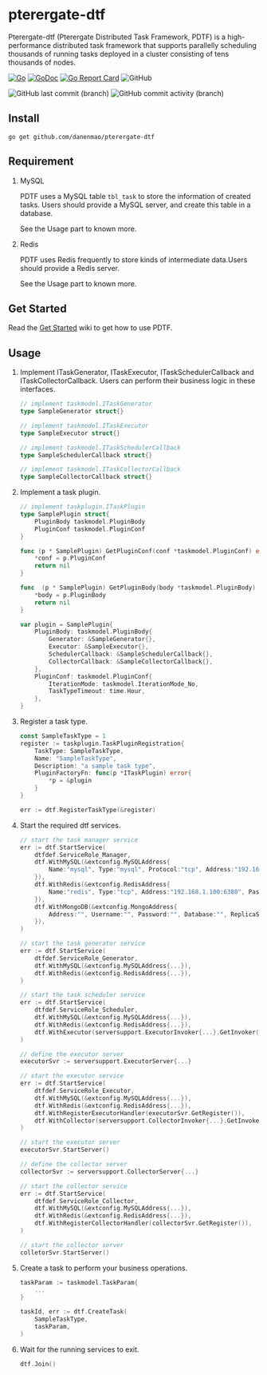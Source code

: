# pterergate-dtf

Pterergate-dtf (Pterergate Distributed Task Framework, PDTF) is a high-performance distributed task framework that supports parallelly scheduling thousands 
of running tasks deployed in a cluster consisting of tens thousands of nodes.

[![Go](https://github.com/danenmao/pterergate-dtf/actions/workflows/go.yml/badge.svg)](https://github.com/danenmao/pterergate-dtf/actions/workflows/go.yml)
[![GoDoc](https://godoc.org/github.com/danenmao/pterergate-dtf?status.svg)](https://godoc.org/github.com/danenmao/pterergate-dtf)
[![Go Report Card](https://goreportcard.com/badge/github.com/danenmao/pterergate-dtf)](https://goreportcard.com/report/github.com/danenmao/pterergate-dtf)
![GitHub](https://img.shields.io/github/license/danenmao/pterergate-dtf)

![GitHub last commit (branch)](https://img.shields.io/github/last-commit/danenmao/pterergate-dtf/main)
![GitHub commit activity (branch)](https://img.shields.io/github/commit-activity/t/danenmao/pterergate-dtf)

## Install

```console
go get github.com/danenmao/pterergate-dtf
```

## Requirement

1. MySQL

    PDTF uses a MySQL table `tbl_task` to store the information of created tasks. Users should provide a MySQL server, and create this table in a database.

    See the Usage part to known more.

2. Redis

   PDTF uses Redis frequently to store kinds of intermediate data.Users should provide a Redis server.

   See the Usage part to known more.

## Get Started

Read the [Get Started](https://github.com/danenmao/pterergate-dtf/wiki/Get-Started) wiki to get how to use PDTF.

## Usage

1. Implement ITaskGenerator, ITaskExecutor, ITaskSchedulerCallback and ITaskCollectorCallback. Users can perform their business logic in these interfaces.

    ```Go
    // implement taskmodel.ITaskGenerator
    type SampleGenerator struct{}
    
    // implement taskmodel.ITaskExecutor
    type SampleExecutor struct{}

    // implement taskmodel.ITaskSchedulerCallback
    type SampleSchedulerCallback struct{}

    // implement taskmodel.ITaskCollectorCallback
    type SampleCollectorCallback struct{}
    ```

2. Implement a task plugin.

    ``` Go
    // implement taskplugin.ITaskPlugin
    type SamplePlugin struct{
        PluginBody taskmodel.PluginBody
        PluginConf taskmodel.PluginConf
    }

    func (p * SamplePlugin) GetPluginConf(conf *taskmodel.PluginConf) error{
        *conf = p.PluginConf
        return nil
    }

    func  (p * SamplePlugin) GetPluginBody(body *taskmodel.PluginBody) error{
        *body = p.PluginBody
        return nil
    }
    
    var plugin = SamplePlugin{
        PluginBody: taskmodel.PluginBody{
            Generator: &SampleGenerator{},
            Executor: &SampleExecutor{},
            SchedulerCallback: &SampleSchedulerCallback{},
            CollectorCallback: &SampleCollectorCallback{},
        },
        PluginConf: taskmodel.PluginConf{
            IterationMode: taskmodel.IterationMode_No,
            TaskTypeTimeout: time.Hour,
        },
    }
    ```

3. Register a task type.

    ``` Go
    const SampleTaskType = 1
    register := taskplugin.TaskPluginRegistration{
        TaskType: SampleTaskType,
        Name: "SampleTaskType",
        Description: "a sample task type",
        PluginFactoryFn: func(p *ITaskPlugin) error{
            *p = &plugin
        }
    }

    err := dtf.RegisterTaskType(&register)
    ```

4. Start the required dtf services.

    ``` Go
    // start the task manager service
    err := dtf.StartService(
        dtfdef.ServiceRole_Manager, 
        dtf.WithMySQL(&extconfig.MySQLAddress{
            Name:"mysql", Type:"mysql", Protocol:"tcp", Address:"192.168.1.101:3306", Username:"servera", Password:"*", DB:"db_task",
        }),
        dtf.WithRedis(&extconfig.RedisAddress{
            Name:"redis", Type:"tcp", Address:"192.168.1.100:6380", Password:"*", DB:"0",
        }),
        dtf.WithMongoDB(&extconfig.MongoAddress{
            Address:"", Username:"", Password:"", Database:"", ReplicaSet:"",
        }),
    )
    ```

    ```Go
    // start the task generator service
    err := dtf.StartService(
        dtfdef.ServiceRole_Generator, 
        dtf.WithMySQL(&extconfig.MySQLAddress{...}),
        dtf.WithRedis(&extconfig.RedisAddress{...}),
    )
    ```

    ```Go
    // start the task scheduler service
    err := dtf.StartService(
        dtfdef.ServiceRole_Scheduler, 
        dtf.WithMySQL(&extconfig.MySQLAddress{...}),
        dtf.WithRedis(&extconfig.RedisAddress{...}),
        dtf.WithExecutor(serversupport.ExecutorInvoker{...}.GetInvoker()),
    )
    ```

    ```Go
    // define the executor server
    executorSvr := serversupport.ExecutorServer{...}

    // start the executor service
    err := dtf.StartService(
        dtfdef.ServiceRole_Executor, 
        dtf.WithMySQL(&extconfig.MySQLAddress{...}),
        dtf.WithRedis(&extconfig.RedisAddress{...}),
        dtf.WithRegisterExecutorHandler(executorSvr.GetRegister()),
        dtf.WithCollector(serversupport.CollectorInvoker{...}.GetInvoker()),
    )

    // start the executor server
    executorSvr.StartServer()
    ```

    ```Go
    // define the collector server
    collectorSvr := serversupport.CollectorServer{...}

    // start the collector service
    err := dtf.StartService(
        dtfdef.ServiceRole_Collector, 
        dtf.WithMySQL(&extconfig.MySQLAddress{...}),
        dtf.WithRedis(&extconfig.RedisAddress{...}),
        dtf.WithRegisterCollectorHandler(collectorSvr.GetRegister()),
    )

    // start the collector server
    colletorSvr.StartServer()
    ```

5. Create a task to perform your business operations.

    ``` Go
    taskParam := taskmodel.TaskParam{
        ...
    }

    taskId, err := dtf.CreateTask(
        SampleTaskType,
        taskParam,
    )
    ```

6. Wait for the running services to exit.

    ``` Go
    dtf.Join()
    ```

